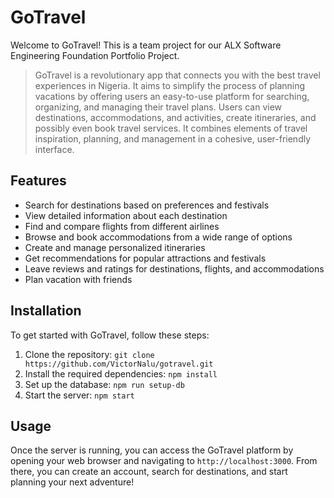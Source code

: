# GoTravel

Welcome to GoTravel! This is a team project for our ALX Software Engineering Foundation Portfolio Project. 

> GoTravel is a revolutionary app that connects you with the best travel experiences in Nigeria. It aims to simplify the process of planning vacations by offering users an easy-to-use platform for searching, organizing, and managing their travel plans. Users can view destinations, accommodations, and activities, create itineraries, and possibly even book travel services. It combines elements of travel inspiration, planning, and management in a cohesive, user-friendly interface.


## Features

- Search for destinations based on preferences and festivals
- View detailed information about each destination
- Find and compare flights from different airlines
- Browse and book accommodations from a wide range of options
- Create and manage personalized itineraries
- Get recommendations for popular attractions and festivals
- Leave reviews and ratings for destinations, flights, and accommodations
- Plan vacation with friends

## Installation

To get started with GoTravel, follow these steps:

1. Clone the repository: `git clone https://github.com/VictorNalu/gotravel.git`
2. Install the required dependencies: `npm install`
3. Set up the database: `npm run setup-db`
4. Start the server: `npm start`

## Usage
Once the server is running, you can access the GoTravel platform by opening your web browser and navigating to `http://localhost:3000`. From there, you can create an account, search for destinations, and start planning your next adventure!
